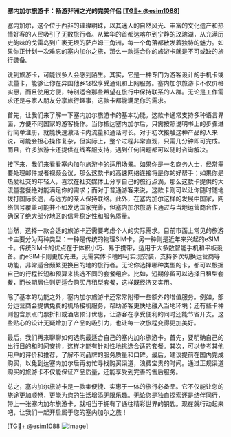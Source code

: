 **塞内加尔旅游卡：畅游非洲之光的完美伴侣 [[TG💪+ @esim1088](https://t.me/s/esim1088)]**

塞内加尔，这个位于西非的璀璨明珠，以其迷人的自然风光、丰富的文化遗产和热情好客的人民吸引了无数旅行者。从繁华的首都达喀尔到宁静的玫瑰湖，从充满历史韵味的戈雷岛到广袤无垠的萨卢姆三角洲，每一个角落都散发着独特的魅力。如果你正计划一次难忘的塞内加尔之旅，那么一款适合你的旅游卡就是不可或缺的旅行装备。

说到旅游卡，可能很多人会感到陌生。其实，它是一种专门为游客设计的手机卡或流量卡，能够让你在异国他乡轻松享受通讯和上网服务。塞内加尔旅游卡不仅价格实惠，而且使用方便，特别适合那些希望在旅行中保持联系的人群。无论是工作需求还是与家人朋友分享旅行趣事，这款卡都能满足你的需求。

首先，让我们来了解一下塞内加尔旅游卡的基本功能。这款卡通常支持多种语言界面，方便不同国家的游客操作。当你抵达塞内加尔后，只需按照说明书上的步骤进行简单注册，就能快速激活卡内流量和通话时长。对于初次接触这种产品的人来说，可能会担心操作复杂，但实际上，整个过程非常直观，只需几分钟即可完成。而且，许多旅游卡还提供在线客服支持，遇到任何问题都可以随时咨询解决。

接下来，我们来看看塞内加尔旅游卡的适用场景。如果你是一名商务人士，经常需要处理邮件或者视频会议，那么这款卡的高速网络连接将是你的好帮手；如果你是热爱社交的年轻人，喜欢在社交媒体上分享自己的旅行点滴，那么这款卡提供的大流量套餐绝对能满足你的需求；而对于普通游客来说，这款卡则可以让你随时随地拨打国际长途，与远方的亲人保持联络。此外，在塞内加尔这样的发展中国家，网络信号覆盖可能并不如发达国家完善，但塞内加尔旅游卡通过与当地运营商合作，确保了绝大部分地区的信号稳定性和服务质量。

当然，选择一款合适的旅游卡还需要考虑个人的实际需求。目前市面上常见的旅游卡主要分为两种类型：一种是传统的物理SIM卡，另一种则是近年来兴起的eSIM卡。传统SIM卡的优点在于体积小巧、易于携带，适用于大多数智能手机和平板设备。而eSIM卡则更加先进，无需实体卡槽即可实现安装，支持多次切换运营商等功能，非常适合频繁更换目的地的旅行者。无论你选择哪种类型的卡，都可以根据自己的行程长短和预算来挑选不同的套餐组合。比如，短期停留可以选择日租型套餐，而长期居住则更适合购买月租型套餐，这样既经济又实用。

除了基本的功能之外，塞内加尔旅游卡还常常附带一些额外的增值服务。例如，部分运营商会提供免费的机场接机服务，帮助游客更快地融入当地环境；还有些卡种则包含景点门票折扣或酒店预订优惠，让游客在享受便利的同时还能节省开支。这些贴心的设计无疑增加了产品的吸引力，也让每一次旅程变得更加美好。

最后，我们再来聊聊如何选购最适合自己的塞内加尔旅游卡。首先，要明确自己的出行目的和时间安排，这样才能有针对性地挑选合适的套餐。其次，可以参考其他用户的评价和推荐，了解不同品牌的服务质量和口碑。最后，建议提前在国内完成购买，以免到达塞内加尔后再匆忙寻找购买渠道，浪费宝贵的时间。通过正规渠道购买的旅游卡不仅能保证产品质量，还能享受到完善的售后服务。

总之，塞内加尔旅游卡是一款集便捷、实惠于一体的旅行必备品。它不仅能让您的旅途更加顺畅，更能为您的生活增添无限乐趣。无论您是独自探索还是结伴同行，带上一张塞内加尔旅游卡，就相当于拥有了通往精彩世界的钥匙。现在就行动起来吧，让我们一起开启属于您的塞内加尔之旅！

[[TG💪+ @esim1088](https://t.me/s/esim1088) ![Image](https://i.postimg.cc/4NQfJmqS/Snipaste-2025-05-13-00-14-12.png)]